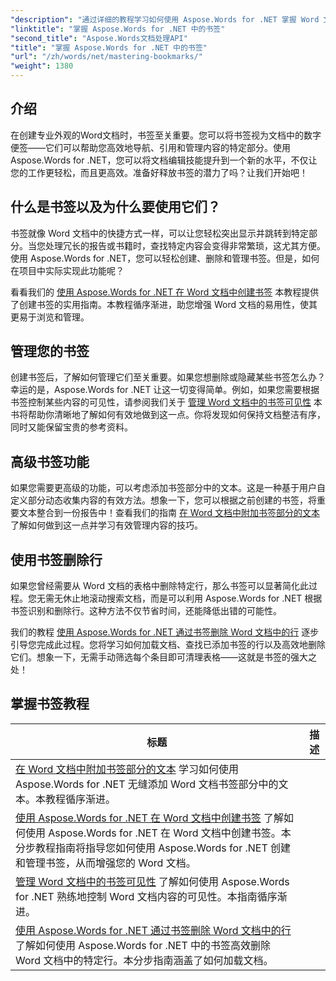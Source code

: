 ```yaml
---
"description": "通过详细的教程学习如何使用 Aspose.Words for .NET 掌握 Word 文档中的书签功能。提升您的文档管理技能。"
"linktitle": "掌握 Aspose.Words for .NET 中的书签"
"second_title": "Aspose.Words文档处理API"
"title": "掌握 Aspose.Words for .NET 中的书签"
"url": "/zh/words/net/mastering-bookmarks/"
"weight": 1380
---
```


## 介绍

在创建专业外观的Word文档时，书签至关重要。您可以将书签视为文档中的数字便签——它们可以帮助您高效地导航、引用和管理内容的特定部分。使用Aspose.Words for .NET，您可以将文档编辑技能提升到一个新的水平，不仅让您的工作更轻松，而且更高效。准备好释放书签的潜力了吗？让我们开始吧！

## 什么是书签以及为什么要使用它们？

书签就像 Word 文档中的快捷方式一样，可以让您轻松突出显示并跳转到特定部分。当您处理冗长的报告或书籍时，查找特定内容会变得非常繁琐，这尤其方便。使用 Aspose.Words for .NET，您可以轻松创建、删除和管理书签。但是，如何在项目中实际实现此功能呢？

看看我们的 [使用 Aspose.Words for .NET 在 Word 文档中创建书签](./create-bookmark-in-word-document/) 本教程提供了创建书签的实用指南。本教程循序渐进，助您增强 Word 文档的易用性，使其更易于浏览和管理。

## 管理您的书签

创建书签后，了解如何管理它们至关重要。如果您想删除或隐藏某些书签怎么办？幸运的是，Aspose.Words for .NET 让这一切变得简单。例如，如果您需要根据书签控制某些内容的可见性，请参阅我们关于 [管理 Word 文档中的书签可见性](./manage-bookmark-visibility-word-document/) 本书将帮助你清晰地了解如何有效地做到这一点。你将发现如何保持文档整洁有序，同时又能保留宝贵的参考资料。

## 高级书签功能

如果您需要更高级的功能，可以考虑添加书签部分中的文本。这是一种基于用户自定义部分动态收集内容的有效方法。想象一下，您可以根据之前创建的书签，将重要文本整合到一份报告中！查看我们的指南 [在 Word 文档中附加书签部分的文本](./append-text-from-bookmarked-sections/) 了解如何做到这一点并学习有效管理内容的技巧。

## 使用书签删除行

如果您曾经需要从 Word 文档的表格中删除特定行，那么书签可以显著简化此过程。您无需无休止地滚动搜索文档，而是可以利用 Aspose.Words for .NET 根据书签识别和删除行。这种方法不仅节省时间，还能降低出错的可能性。 

我们的教程 [使用 Aspose.Words for .NET 通过书签删除 Word 文档中的行](./delete-row-by-bookmark-word-documents/) 逐步引导您完成此过程。您将学习如何加载文档、查找已添加书签的行以及高效地删除它们。想象一下，无需手动筛选每个条目即可清理表格——这就是书签的强大之处！ 


 ## 掌握书签教程
标题 | 描述 |
| --- | --- |
| [在 Word 文档中附加书签部分的文本](./append-text-from-bookmarked-sections/) 学习如何使用 Aspose.Words for .NET 无缝添加 Word 文档书签部分中的文本。本教程循序渐进。|
| [使用 Aspose.Words for .NET 在 Word 文档中创建书签](./create-bookmark-in-word-document/) 了解如何使用 Aspose.Words for .NET 在 Word 文档中创建书签。本分步教程指南将指导您如何使用 Aspose.Words for .NET 创建和管理书签，从而增强您的 Word 文档。|
| [管理 Word 文档中的书签可见性](./manage-bookmark-visibility-word-document/) 了解如何使用 Aspose.Words for .NET 熟练地控制 Word 文档内容的可见性。本指南循序渐进。|
| [使用 Aspose.Words for .NET 通过书签删除 Word 文档中的行](./delete-row-by-bookmark-word-documents/) 了解如何使用 Aspose.Words for .NET 中的书签高效删除 Word 文档中的特定行。本分步指南涵盖了如何加载文档。|